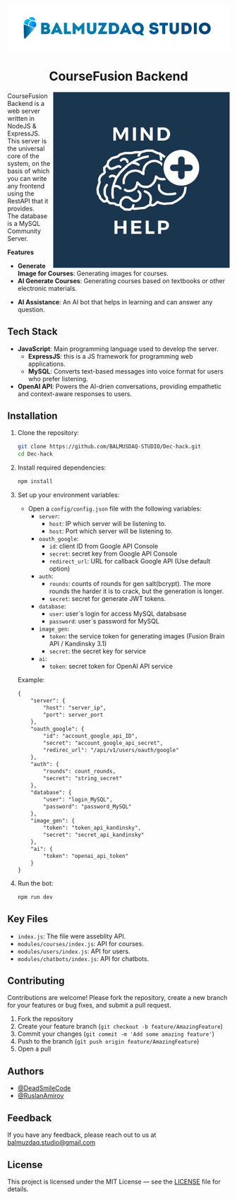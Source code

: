 ﻿![Logo](https://raw.githubusercontent.com/BALMUSDAQ-STUDIO/Balmuzdaq-logos/refs/heads/main/Balmuz_logo_1.png)

<h1 align="center">CourseFusion Backend</h1>

<img src="https://raw.githubusercontent.com/BALMUSDAQ-STUDIO/Balmuzdaq-logos/refs/heads/main/Снимок%20экрана%202024-09-28%20в%2019.24.10.png" alt="Alt text" width="400" align="right"/>



<span>CourseFusion Backend is a web server written in NodeJS & ExpressJS. This server is the universal core of the system, on the basis of which you can write any frontend using the RestAPI that it provides.<br>The database is a MySQL Community Server.</span>

 **Features**

- **Generate Image for Courses**: Generating images for courses.
- **AI Generate Courses**: Generating courses based on textbooks or other electronic materials.
<!-- - **Generate test**: The bot uses Google Text-to-Speech (gTTS) to convert supportive messages into voice responses for users. -->
- **AI Assistance**: An AI bot that helps in learning and can answer any question.

## Tech Stack

- **JavaScript**: Main programming language used to develop the server.
  - **ExpressJS**: this is a JS framework for programming web applications.
  - **MySQL**: Converts text-based messages into voice format for users who prefer listening.
- **OpenAI API**: Powers the AI-drien conversations, providing empathetic and context-aware responses to users.

## Installation

1. Clone the repository:

    ```bash
    git clone https://github.com/BALMUSDAQ-STUDIO/Dec-hack.git
    cd Dec-hack
    ```

2. Install required dependencies:

    ```bash
    npm install
    ```

3. Set up your environment variables:
    - Open a `config/config.json` file with the following variables:
        - `server`: 
            - `host`: IP which server will be listening to.
            - `host`: Port which server will be listening to.
        - `oauth_google`:
            - `id`: client ID from Google API Console
            - `secret`: secret key from Google API Console
            - `redirect_url`: URL for callback Google API (Use default option)
        - `auth`:
            - `rounds`: counts of rounds for gen salt(bcrypt). The more rounds the harder it is to crack, but the generation is longer.
            - `secret`: secret for generate JWT tokens.
        - `database`: 
            - `user`: user`s login for access MySQL databsase
            - `password`: user`s password for MySQL
        - `image_gen`: 
            - `token`: the service token for generating images (Fusion Brain API / Kandinsky 3.1)
            - `secret`: the secret key for service
        - `ai`: 
            - `token`: secret token for OpenAI API service
  
    Example:
    ```env
    {
        "server": {
            "host": "server_ip",
            "port": server_port
        },
        "oauth_google": {
            "id": "account_google_api_ID",
            "secret": "account_google_api_secret",
            "redirec_url": "/api/v1/users/oauth/google"
        },
        "auth": {
            "rounds": count_rounds,
            "secret": "string_secret"
        },
        "database": {
            "user": "login_MySQL",
            "password": "password_MySQL"
        },
        "image_gen": {
            "token": "token_api_kandinsky",
            "secret": "secret_api_kandinsky"
        },
        "ai": {
            "token": "openai_api_token"
        }
    }
    ```

4. Run the bot:

    ```bash
    npm run dev
    ```

## Key Files

- `index.js`: The file were asseblity API.
- `modules/courses/index.js`: API for courses.
- `modules/users/index.js`: API for users.
- `modules/chatbots/index.js`: API for chatbots.



## Contributing

Contributions are welcome! Please fork the repository, create a new branch for your features or bug fixes, and submit a pull request.

1. Fork the repository
2. Create your feature branch (`git checkout -b feature/AmazingFeature`)
3. Commit your changes (`git commit -m 'Add some amazing feature'`)
4. Push to the branch (`git push origin feature/AmazingFeature`)
5. Open a pull 


## Authors

- [@DeadSmileCode](https://www.github.com/DeadSmileCode)
- [@RuslanAmirov](https://github.com/tengri)


## Feedback

If you have any feedback, please reach out to us at balmuzdaq.studio@gmail.com


## License

This project is licensed under the MIT License — see the [LICENSE](LICENSE) file for details.